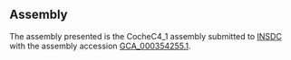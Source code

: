

Assembly
--------

The assembly presented is the CocheC4\_1 assembly submitted to
[INSDC](http://www.insdc.org) with the assembly accession
[GCA\_000354255.1](http://www.ebi.ac.uk/ena/data/view/GCA_000354255.1).
